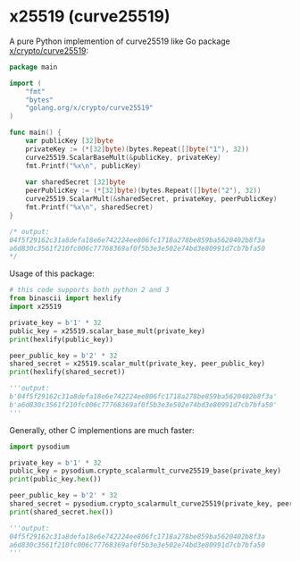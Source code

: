 # x25519 (curve25519)

A pure Python implemention of curve25519 like Go package [x/crypto/curve25519](https://pkg.go.dev/golang.org/x/crypto/curve25519):

```go
package main

import (
	"fmt"
	"bytes"
	"golang.org/x/crypto/curve25519"
)

func main() {
	var publicKey [32]byte
	privateKey := (*[32]byte)(bytes.Repeat([]byte("1"), 32))
	curve25519.ScalarBaseMult(&publicKey, privateKey)
	fmt.Printf("%x\n", publicKey)
	
	var sharedSecret [32]byte
	peerPublicKey := (*[32]byte)(bytes.Repeat([]byte("2"), 32))
	curve25519.ScalarMult(&sharedSecret, privateKey, peerPublicKey)
	fmt.Printf("%x\n", sharedSecret)
}

/* output:
04f5f29162c31a8defa18e6e742224ee806fc1718a278be859ba5620402b8f3a
a6d830c3561f210fc006c77768369af0f5b3e3e502e74bd3e80991d7cb7bfa50
*/
```

Usage of this package:

```python
# this code supports both python 2 and 3
from binascii import hexlify
import x25519

private_key = b'1' * 32
public_key = x25519.scalar_base_mult(private_key)
print(hexlify(public_key))

peer_public_key = b'2' * 32
shared_secret = x25519.scalar_mult(private_key, peer_public_key)
print(hexlify(shared_secret))

'''output:
b'04f5f29162c31a8defa18e6e742224ee806fc1718a278be859ba5620402b8f3a'
b'a6d830c3561f210fc006c77768369af0f5b3e3e502e74bd3e80991d7cb7bfa50'
'''
```

Generally, other C implementions are much faster:
```python
import pysodium

private_key = b'1' * 32
public_key = pysodium.crypto_scalarmult_curve25519_base(private_key)
print(public_key.hex())

peer_public_key = b'2' * 32
shared_secret = pysodium.crypto_scalarmult_curve25519(private_key, peer_public_key)
print(shared_secret.hex())

'''output:
04f5f29162c31a8defa18e6e742224ee806fc1718a278be859ba5620402b8f3a
a6d830c3561f210fc006c77768369af0f5b3e3e502e74bd3e80991d7cb7bfa50
'''
```
